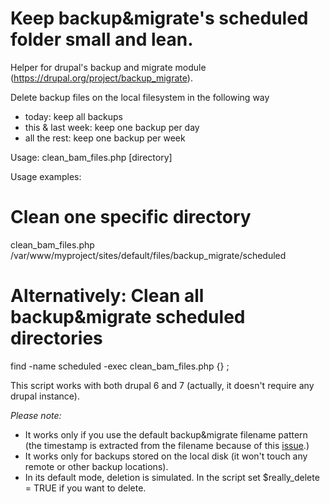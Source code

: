 Keep backup&migrate's scheduled folder small and lean.
==================

Helper for drupal's backup and migrate module (https://drupal.org/project/backup_migrate).

Delete backup files on the local filesystem in the following way
- today:             keep all backups
- this & last week:  keep one backup per day
- all the rest:      keep one backup per week

Usage:
  clean_bam_files.php [directory]

Usage examples:
  # Clean one specific directory
  clean_bam_files.php /var/www/myproject/sites/default/files/backup_migrate/scheduled
  
  # Alternatively: Clean all backup&migrate scheduled directories
  find -name scheduled -exec clean_bam_files.php {} \;

This script works with both drupal 6 and 7 (actually, it doesn't require any drupal instance).

*Please note:*
- It works only if you use the default backup&migrate filename pattern (the timestamp is extracted from the filename because of this <a href="https://drupal.org/node/1357402">issue</a>.)
- It works only for backups stored on the local disk (it won't touch any remote or other backup locations).
- In its default mode, deletion is simulated. In the script set $really_delete = TRUE if you want to delete.

